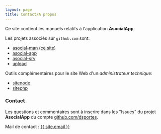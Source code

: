 ```yaml
---
layout: page
title: Contact/A propos
---
```


Ce site contient les manuels relatifs à l'application **AsocialApp**.

Les projets associés sur `github.com` sont:
- [asocial-man (ce site)](https://github.com/dsportes/asocial-man)
- [asocial-app](https://github.com/dsportes/asocial-app)
- [asocial-srv](https://github.com/dsportes/asocial-srv)
- [upload](https://github.com/dsportes/upload)

Outils complémentaires pour le site Web d'un _administrateur technique_:
- [sitenode](https://github.com/dsportes/sitenode)
- [sitephp](https://github.com/dsportes/sitephp)

### Contact
Les questions et commentaires sont à inscrire dans les "Issues" du projet **AsocialApp** du compte [github.com/dsportes](https://github.com/dsportes?tab=projects).

Mail de contact : <a class="u-email" href="mailto:{{ site.email }}">{{ site.email }}</a>

